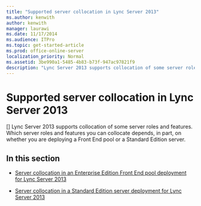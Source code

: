 ```yaml
---
title: "Supported server collocation in Lync Server 2013"
ms.author: kenwith
author: kenwith
manager: laurawi
ms.date: 11/17/2014
ms.audience: ITPro
ms.topic: get-started-article
ms.prod: office-online-server
localization_priority: Normal
ms.assetid: 3be990a1-5485-4b83-b73f-947ac97821f9
description: "Lync Server 2013 supports collocation of some server roles and features. Which server roles and features you can collocate depends, in part, on whether you are deploying a Front End pool or a Standard Edition server."
---
```


# Supported server collocation in Lync Server 2013
[]
Lync Server 2013 supports collocation of some server roles and features. Which server roles and features you can collocate depends, in part, on whether you are deploying a Front End pool or a Standard Edition server.
  
## In this section

- [Server collocation in an Enterprise Edition Front End pool deployment for Lync Server 2013](server-collocation-in-an-enterprise-edition-front-end-pool-deployment.md)
    
- [Server collocation in a Standard Edition server deployment for Lync Server 2013](server-collocation-in-a-standard-edition-server-deployment.md)
    

